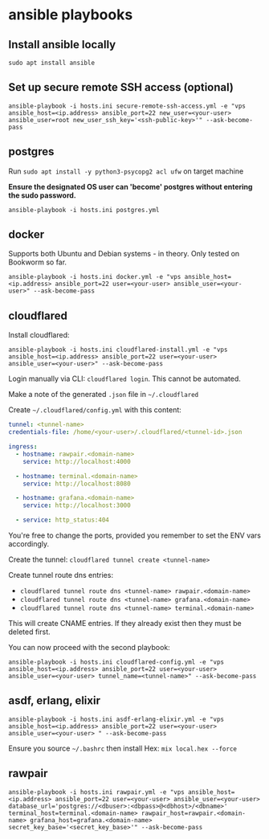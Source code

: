 # ansible playbooks

## Install ansible locally

`sudo apt install ansible`

## Set up secure remote SSH access (optional)

`ansible-playbook -i hosts.ini secure-remote-ssh-access.yml -e "vps ansible_host=<ip.address> ansible_port=22 new_user=<your-user> ansible_user=root new_user_ssh_key='<ssh-public-key>'" --ask-become-pass`

## postgres

Run `sudo apt install -y python3-psycopg2 acl ufw` on target machine

**Ensure the designated OS user can 'become' postgres without entering the sudo password.**

`ansible-playbook -i hosts.ini postgres.yml`

## docker

Supports both Ubuntu and Debian systems - in theory. Only tested on Bookworm so far.

`ansible-playbook -i hosts.ini docker.yml -e "vps ansible_host=<ip.address> ansible_port=22 user=<your-user> ansible_user=<your-user>" --ask-become-pass`

## cloudflared

Install cloudflared:

`ansible-playbook -i hosts.ini cloudflared-install.yml -e "vps ansible_host=<ip.address> ansible_port=22 user=<your-user> ansible_user=<your-user>" --ask-become-pass`

Login manually via CLI: `cloudflared login`. This cannot be automated.

Make a note of the generated `.json` file in `~/.cloudflared`

Create `~/.cloudflared/config.yml` with this content:

```yaml
tunnel: <tunnel-name>
credentials-file: /home/<your-user>/.cloudflared/<tunnel-id>.json

ingress:
  - hostname: rawpair.<domain-name>
    service: http://localhost:4000

  - hostname: terminal.<domain-name>
    service: http://localhost:8080

  - hostname: grafana.<domain-name>
    service: http://localhost:3000

  - service: http_status:404
```

You're free to change the ports, provided you remember to set the ENV vars accordingly.


Create the tunnel: `cloudflared tunnel create <tunnel-name>`

Create tunnel route dns entries:

- `cloudflared tunnel route dns <tunnel-name> rawpair.<domain-name>`
- `cloudflared tunnel route dns <tunnel-name> grafana.<domain-name>`
- `cloudflared tunnel route dns <tunnel-name> terminal.<domain-name>`

This will create CNAME entries. If they already exist then they must be deleted first.

You can now proceed with the second playbook:

`ansible-playbook -i hosts.ini cloudflared-config.yml -e "vps ansible_host=<ip.address> ansible_port=22 user=<your-user> ansible_user=<your-user> tunnel_name=<tunnel-name>" --ask-become-pass`

## asdf, erlang, elixir

`ansible-playbook -i hosts.ini asdf-erlang-elixir.yml -e "vps ansible_host=<ip.address> ansible_port=22 user=<your-user> ansible_user=<your-user> " --ask-become-pass`

Ensure you source `~/.bashrc` then install Hex: `mix local.hex --force`

## rawpair

`ansible-playbook -i hosts.ini rawpair.yml -e "vps ansible_host=<ip.address> ansible_port=22 user=<your-user> ansible_user=<your-user> database_url='postgres://<dbuser>:<dbpass>@<dbhost>/<dbname>' terminal_host=terminal.<domain-name> rawpair_host=rawpair.<domain-name> grafana_host=grafana.<domain-name> secret_key_base='<secret_key_base>'" --ask-become-pass`



